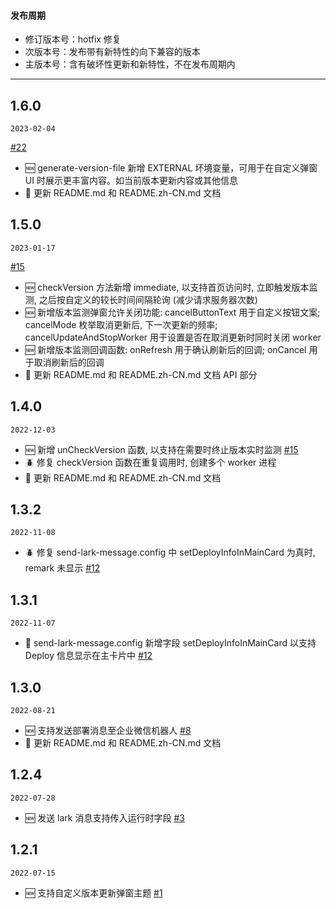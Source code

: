 #### 发布周期

- 修订版本号：hotfix 修复
- 次版本号：发布带有新特性的向下兼容的版本
- 主版本号：含有破坏性更新和新特性，不在发布周期内

---

## 1.6.0

`2023-02-04`

[#22](https://github.com/guMcrey/version-rocket/issues/22)
- 🆕 generate-version-file 新增 EXTERNAL 坏境变量，可用于在自定义弹窗 UI 时展示更丰富内容。如当前版本更新内容或其他信息
- 💄 更新 README.md 和 README.zh-CN.md 文档

## 1.5.0

`2023-01-17`

[#15](https://github.com/guMcrey/version-rocket/issues/15)
- 🆕 checkVersion 方法新增 immediate, 以支持首页访问时, 立即触发版本监测, 之后按自定义的较长时间间隔轮询 (减少请求服务器次数)
- 🆕 新增版本监测弹窗允许关闭功能: cancelButtonText 用于自定义按钮文案; cancelMode 枚举取消更新后, 下一次更新的频率; cancelUpdateAndStopWorker 用于设置是否在取消更新时同时关闭 worker
- 🆕 新增版本监测回调函数: onRefresh 用于确认刷新后的回调; onCancel 用于取消刷新后的回调
- 💄 更新 README.md 和 README.zh-CN.md 文档 API 部分

## 1.4.0

`2022-12-03`

- 🆕 新增 unCheckVersion 函数, 以支持在需要时终止版本实时监测 [#15](https://github.com/guMcrey/version-rocket/issues/15)
- 🪲 修复 checkVersion 函数在重复调用时, 创建多个 worker 进程
- 💄 更新 README.md 和 README.zh-CN.md 文档

## 1.3.2

`2022-11-08`

- 🪲 修复 send-lark-message.config 中 setDeployInfoInMainCard 为真时, remark 未显示 [#12](https://github.com/guMcrey/version-rocket/issues/12)

## 1.3.1

`2022-11-07`

- 💄 send-lark-message.config 新增字段 setDeployInfoInMainCard 以支持 Deploy 信息显示在主卡片中 [#12](https://github.com/guMcrey/version-rocket/issues/12)

## 1.3.0

`2022-08-21`

- 🆕 支持发送部署消息至企业微信机器人 [#8](https://github.com/guMcrey/version-rocket/issues/8)
- 💄 更新 README.md 和 README.zh-CN.md 文档

## 1.2.4

`2022-07-28`
- 🆕 发送 lark 消息支持传入运行时字段 [#3](https://github.com/guMcrey/version-rocket/issues/3)

## 1.2.1

`2022-07-15`

- 🆕 支持自定义版本更新弹窗主题 [#1](https://github.com/guMcrey/version-rocket/issues/1)
